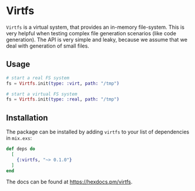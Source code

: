 # Virtfs

`Virtfs` is a virtual system, that provides an in-memory file-system. This is very helpful when testing complex file generation scenarios (like code generation). The API is very simple and leaky, because we assume that we deal with generation of small files.

## Usage

```elixir
# start a real FS system
fs = Virtfs.init(type: :virt, path: "/tmp")

# start a virtual FS system
fs = Virtfs.init(type: :real, path: "/tmp")
```

## Installation

The package can be installed by adding `virtfs` to your list of dependencies in `mix.exs`:

```elixir
def deps do
  [
    {:virtfs, "~> 0.1.0"}
  ]
end
```

The docs can be found at <https://hexdocs.pm/virtfs>.
